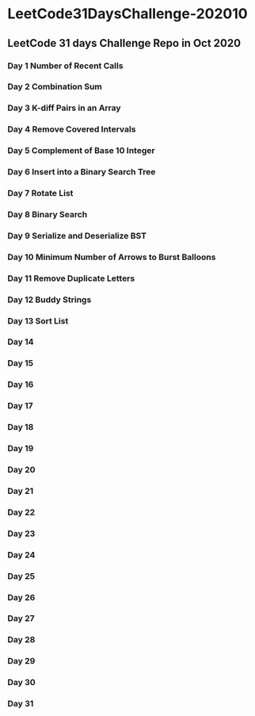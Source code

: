# LeetCode31DaysChallenge-202010
## LeetCode 31 days Challenge Repo in Oct 2020
### Day 1 Number of Recent Calls
### Day 2 Combination Sum
### Day 3 K-diff Pairs in an Array
### Day 4 Remove Covered Intervals
### Day 5 Complement of Base 10 Integer
### Day 6 Insert into a Binary Search Tree
### Day 7 Rotate List
### Day 8 Binary Search
### Day 9 Serialize and Deserialize BST
### Day 10 Minimum Number of Arrows to Burst Balloons
### Day 11 Remove Duplicate Letters
### Day 12 Buddy Strings
### Day 13 Sort List
### Day 14
### Day 15
### Day 16
### Day 17
### Day 18
### Day 19
### Day 20
### Day 21
### Day 22
### Day 23
### Day 24
### Day 25
### Day 26
### Day 27
### Day 28
### Day 29
### Day 30
### Day 31